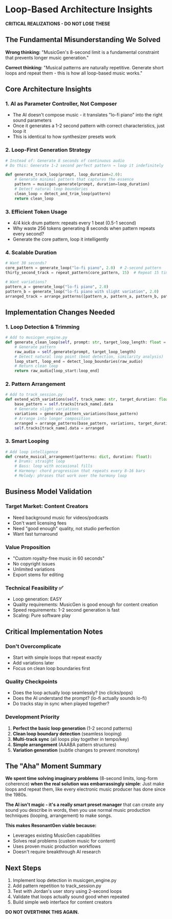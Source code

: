 # Loop-Based Architecture Insights

**CRITICAL REALIZATIONS - DO NOT LOSE THESE**

## The Fundamental Misunderstanding We Solved

**Wrong thinking:** "MusicGen's 8-second limit is a fundamental constraint that prevents longer music generation."

**Correct thinking:** "Musical patterns are naturally repetitive. Generate short loops and repeat them - this is how all loop-based music works."

## Core Architecture Insights

### 1. AI as Parameter Controller, Not Composer
- The AI doesn't compose music - it translates "lo-fi piano" into the right sound parameters
- Once it generates a 1-2 second pattern with correct characteristics, just loop it
- This is identical to how synthesizer presets work

### 2. Loop-First Generation Strategy
```python
# Instead of: Generate 8 seconds of continuous audio
# Do this: Generate 1-2 second perfect pattern → loop it indefinitely

def generate_track_loop(prompt, loop_duration=2.0):
    # Generate minimal pattern that captures the essence
    pattern = musicgen.generate(prompt, duration=loop_duration)
    # Detect natural loop boundaries
    clean_loop = detect_and_trim_loop(pattern)
    return clean_loop
```

### 3. Efficient Token Usage
- 4/4 kick drum pattern: repeats every 1 beat (0.5-1 second)
- Why waste 256 tokens generating 8 seconds when pattern repeats every second?
- Generate the core pattern, loop it intelligently

### 4. Scalable Duration
```python
# Want 30 seconds? 
core_pattern = generate_loop("lo-fi piano", 2.0)  # 2-second pattern
thirty_second_track = repeat_pattern(core_pattern, 15)  # Repeat 15 times

# Want variations?
pattern_a = generate_loop("lo-fi piano", 2.0)
pattern_b = generate_loop("lo-fi piano with slight variation", 2.0) 
arranged_track = arrange_patterns([pattern_a, pattern_a, pattern_b, pattern_a], ...)
```

## Implementation Changes Needed

### 1. Loop Detection & Trimming
```python
# Add to musicgen_engine.py
def generate_clean_loop(self, prompt: str, target_loop_length: float = 2.0):
    # Generate pattern
    raw_audio = self.generate(prompt, target_loop_length)
    # Detect natural loop point (beat detection, similarity analysis)
    loop_start, loop_end = detect_loop_boundaries(raw_audio)
    # Return clean loop
    return raw_audio[loop_start:loop_end]
```

### 2. Pattern Arrangement
```python
# Add to track_session.py
def extend_with_variations(self, track_name: str, target_duration: float):
    base_pattern = self.tracks[track_name].data
    # Generate slight variations
    variations = generate_pattern_variations(base_pattern)
    # Arrange into longer composition
    arranged = arrange_patterns(base_pattern, variations, target_duration)
    self.tracks[track_name].data = arranged
```

### 3. Smart Looping
```python
# Add loop intelligence
def create_musical_arrangement(patterns: dict, duration: float):
    # Drums: straight loop
    # Bass: loop with occasional fills
    # Harmony: chord progression that repeats every 8-16 bars
    # Melody: phrases that work over the harmony loop
```

## Business Model Validation

### Target Market: Content Creators
- Need background music for videos/podcasts
- Don't want licensing fees
- Need "good enough" quality, not studio perfection
- Want fast turnaround

### Value Proposition
- "Custom royalty-free music in 60 seconds"
- No copyright issues
- Unlimited variations
- Export stems for editing

### Technical Feasibility ✅
- Loop generation: EASY
- Quality requirements: MusicGen is good enough for content creation
- Speed requirements: 1-2 second generation is fast
- Scaling: Pure software play

## Critical Implementation Notes

### Don't Overcomplicate
- Start with simple loops that repeat exactly
- Add variations later
- Focus on clean loop boundaries first

### Quality Checkpoints
- Does the loop actually loop seamlessly? (no clicks/pops)
- Does the AI understand the prompt? (lo-fi actually sounds lo-fi)
- Do tracks stay in sync when played together?

### Development Priority
1. **Perfect the basic loop generation** (1-2 second patterns)
2. **Clean loop boundary detection** (seamless looping)
3. **Multi-track sync** (all loops play together in tempo/key)
4. **Simple arrangement** (AAABA pattern structures)
5. **Variation generation** (subtle changes to prevent monotony)

## The "Aha" Moment Summary

**We spent time solving imaginary problems** (8-second limits, long-form coherence) **when the real solution was embarrassingly simple**: Just make loops and repeat them, like every electronic music producer has done since the 1980s.

**The AI isn't magic - it's a really smart preset manager** that can create any sound you describe in words, then you use normal music production techniques (looping, arrangement) to make songs.

**This makes ResonantGen viable because:**
- Leverages existing MusicGen capabilities
- Solves real problems (custom music for content)
- Uses proven music production workflows
- Doesn't require breakthrough AI research

## Next Steps

1. Implement loop detection in musicgen_engine.py
2. Add pattern repetition to track_session.py  
3. Test with Jordan's user story using 2-second loops
4. Validate that loops actually sound good when repeated
5. Build simple web interface for content creators

**DO NOT OVERTHINK THIS AGAIN.**